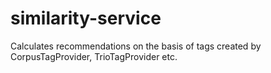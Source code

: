 # similarity-service

Calculates recommendations on the basis of tags created by CorpusTagProvider, TrioTagProvider etc.